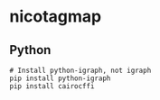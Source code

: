 # nicotagmap

## Python

```
# Install python-igraph, not igraph
pip install python-igraph
pip install cairocffi
```
